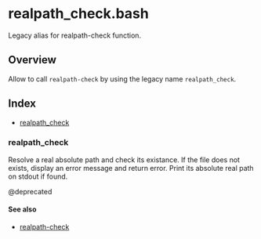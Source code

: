# realpath_check.bash

Legacy alias for realpath-check function.

## Overview

Allow to call `realpath-check` by using the legacy name `realpath_check`.

## Index

* [realpath_check](#realpath_check)

### realpath_check

Resolve a real absolute path and check its existance.
If the file does not exists, display an error message and return error.
Print its absolute real path on stdout if found.

@deprecated

#### See also

* [realpath-check](#realpath-check)

